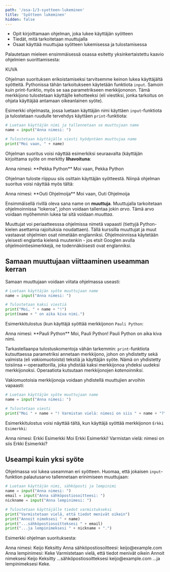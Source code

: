 ```yaml
---
path: '/osa-1/3-syotteen-lukeminen'
title: 'Syötteen lukeminen'
hidden: false
---
```


<text-box variant='learningObjectives' name='Oppimistavoitteet'>


- Opit kirjoittamaan ohjelman, joka lukee käyttäjän syötteen
- Tiedät, mitä tarkoitetaan muuttujalla
- Osaat käyttää muuttujaa syötteen lukemisessa ja tulostamisessa

</text-box>

Palautetaan mieleen ensimmäisessä osassa esitetty yksinkertaistettu kaavio ohjelmien suorittamisesta:

KUVA

Ohjelman suorituksen erikoistamiseksi tarvitsemme keinon lukea käyttäjältä syötteitä. Pythonissa tähän tarkoitukseen käytetään funktiota `input`. Samoin kuin print-funktio, myös se saa parametrikseen merkkijononon. Tämä merkkijono tulostetaan käyttäjlle kehotteeksi (eli viestiksi, jonka tarkoitus on ohjata käyttäjää antamaan oikeanlainen syöte).

Esimerkki ohjelmasta, jossa luetaan käyttäjän nimi käyttäen `input`-funktiota ja tulostetaan ruudulle tervehdys käyttäen `print`-funktiota:

```python
# Luetaan käyttäjän nimi ja tallennetaan se muuttujaan name
name = input("Anna nimesi: ")

# Tulostetaan käyttäjälle viesti hyödyntäen muuttujaa name
print("Moi vaan, " + name)
```

Ohjelman suoritus voisi näyttää esimerkiksi seuraavalta (käyttäjän kirjoittama syöte on merkitty **lihavoituna**:

<sample-output>
Anna nimesi: **Pekka Python**
Moi vaan, Pekka Python
</sample-output>

Ohjelman tuloste riippuu siis osittain käyttäjän syötteestä. Niinpä ohjelman suoritus voisi näyttää myös tältä:

<sample-output>
Anna nimesi: **Outi Ohjelmoija**
Moi vaan, Outi Ohjelmoija
</sample-output>

Ensimmäisellä rivillä oleva sana name on **muuttuja**. Muuttujalla tarkoitetaan ohjelmoinnissa "lokeroa", johon voidaan tallentaa jokin _arvo_. Tämä arvo voidaan myöhemmin lukea tai sitä voidaan _muuttaa_.

<text-box>
Muuttujat voi periaatteesssa ohjelmissa nimetä vapaasti (tiettyjä Python-kielen asettamia rajoituksia noudattaen). Tällä kurssilla muuttujat ja muut vastaavat ohjelmien osat nimetään englanniksi. Ohjelmoinnissa käytetään yleisesti englantia kielenä muutenkin - jos etsit Googlen avulla ohjelmointiesimerkkejä, ne todennäköisesti ovat englanniksi.
</text-box>

## Samaan muuttujaan viittaaminen useamman kerran

Samaan muuttujaan voidaan viitata ohjelmassa useasti:

```python
# Luetaan käyttäjän syöte muuttujaan name
name = input("Anna nimesi: ")

# Tulostetaan kaksi viestiä
print("Moi, " + name + "!")
print(name + " on aika kiva nimi.")
```

Esimerkkitulostus (kun käyttäjä syöttää merkkijonon `Pauli Python`:

<sample-output>
Anna nimesi: **Pauli Python**
Moi, Pauli Python!
Pauli Python on aika kiva nimi.
</sample-output>

Tarkastellaanpa tulostuskomentoja vähän tarkemmin: `print`-funktiota kutsuttaessa parametriksi annetaan merkkijono, johon on yhdistetty sekä valmista (eli _vakiomuotoista_) tekstiä ja käyttäjän syöte. Nämä on yhdistetty toisiinsa `+`-operaattorilla, joka yhdistää kaksi merkkijonoa yhdeksi uudeksi merkkijonoksi. Operaatiota kutsutaan merkkijonojen _katenoinniksi_.

Vakiomuotoisia merkkijonoja voidaan yhdistellä muuttujien arvoihin vapaasti:

```python
# Luetaan käyttäjän syöte muuttujaan name
name = input("Anna nimesi: ")

# Tulostetaan viesti
print("Moi " + name + "! Varmistan vielä: nimesi on siis " + name + "?")
```

Esimerkkitulostus voisi näyttää tältä, kun käyttäjä syöttää merkkijonon `Erkki Esimerkki`:

<sample-output>
Anna nimesi: Erkki Esimerkki
Moi Erkki Esimerkki! Varmistan vielä: nimesi on siis Erkki Esimerkki?
</sample-output>

## Useampi kuin yksi syöte

Ohjelmassa voi lukea useamman eri syötteen. Huomaa, että jokaisen `input`-funktion palautusarvo tallennetaan erinimiseen muuttujaan:

```python
# Luetaan käyttäjän nimi, sähköposti ja lempinimi
name = input("Anna nimesi: ")
email = input("Anna sähköpostiosoitteesi: ")
nickname = input("Anna lempinimesi: ")

# Tulostetaan käyttäjälle tiedot varmistukseksi
print("Varmistetaan vielä, että tiedot menivät oikein")
print("Annoit nimeksesi " + name)
print("...sähköpostiosoitteksesi " + email)
print("...ja lempinimeksesi " + nickname + ".")
```

Esimerkki ohjelman suorituksesta:

<sample-output>
Anna nimesi: Keijo Keksitty
Anna sähköpostiosoitteesi: keijo@example.com
Anna lempinimesi: Keke
Varmistetaan vielä, että tiedot menivät oikein
Annoit nimeksesi Keijo Keksitty
...sähköpostiosoitteksesi keijo@example.com
...ja lempinimeksesi Keke.
</sample-output>

    

